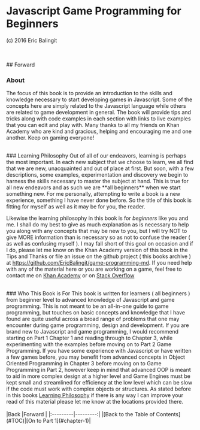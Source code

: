 # Javascript Game Programming for Beginners
(c) 2016 Eric Balingit  

<br>
<br>
## Forward

### About

The focus of this book is to provide an introduction to the skills and knowledge
necessary to start developing games in Javascript.  Some of the concepts here
are simply related to the Javascript language while others are related to game
development in general.  The book will provide tips and tricks along with code
examples in each section with links to live examples that you can edit and play
with.  Many thanks to all my friends on Khan Academy who are kind and gracious,
helping and encouraging me and one another.  Keep on gaming everyone!

<br id="philosophy">
### Learning Philosophy
Out of all of our endeavors, learning is perhaps the most important.  In each
new subject that we choose to learn, we all find that we are new, unacquainted
and out of place at first.  But soon, with a few descriptions, some examples,
experimentation and discovery we begin to harness the skills necessary to master
the subject at hand.  This is true for all new endeavors and as such we are
**all beginners** when we start something new.  For me personally, attempting to
write a book is a new experience, something I have never done before.  So the
title of this book is fitting for myself as well as it may be for you, the
reader.

Likewise the learning philosophy in this book is for _beginners_ like you and
me.  I shall do my best to give as much explanation as is necessary to help you
along with any concepts that may be new to you, but I will try NOT to give MORE
information than is necessary so as not to confuse the reader ( as well as
confusing myself ).  I may fall short of this goal on occasion and if I do,
please let me know on the Khan Academy version of this book in the Tips and
Thanks or file an issue on the github project ( this books archive ) at
<a class="external" href="https://github.com/EricBalingit/game-programming-md">https://github.com/EricBalingit/game-programming-md</a>.
If you need help with any of the material here or you are working on a game,
feel free to contact me on <a class="external" href="https://www.khanacademy.org/profile/embalingit/">Khan Academy</a>
or on <a class="external" href="http://stackoverflow.com/users/1321944/nolo?tab=profile">Stack Overflow</a>

<br>
### Who This Book is For
This book is written for learners ( all beginners ) from beginner level to
advanced knowledge of Javascript and game programming.  This is not meant to be
an all-in-one guide to game programming, but touches on basic concepts and
knowledge that I have found are quite useful across a broad range of problems
that one may encounter during game programming, design and development.  If you
are brand new to Javascript and game programming, I would recommend starting
on Part 1 Chapter 1 and reading through to Chapter 3, while experimenting with
the examples before moving on to Part 2 Game Programming.  If you have some
experience with Javascript or have written a few games before, you may benefit
from advanced concepts in Object Oriented Programming in Chapter 3 before moving
on to Game Programming in Part 2, however keep in mind that advanced OOP is
meant to aid in more complex design at a higher level and Game Engines must
be kept small and streamlined for efficiency at the low level which can be slow
if the code must work with complex objects or structures.  As stated before in
this books <a class="local" href="#philosophy">Learning Philosophy</a> if there
is any way I can improve your read of this material please let me know at the
locations provided there.

<br>
<br>
|Back      |Forward   |
|:---------|---------:|
|[Back to the Table of Contents](#TOC)|[On to Part 1](#chapter-1)|